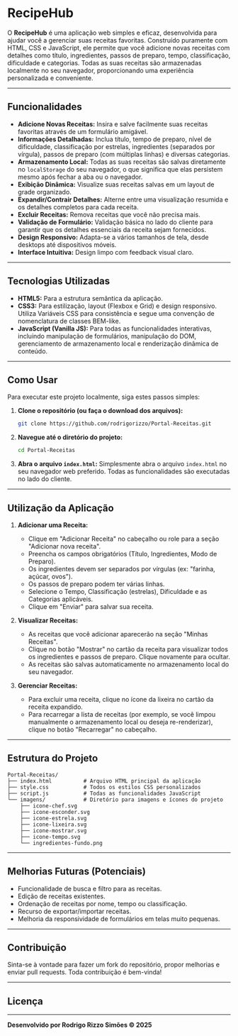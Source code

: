 # RecipeHub

O **RecipeHub** é uma aplicação web simples e eficaz, desenvolvida para ajudar você a gerenciar suas receitas favoritas. Construído puramente com HTML, CSS e JavaScript, ele permite que você adicione novas receitas com detalhes como título, ingredientes, passos de preparo, tempo, classificação, dificuldade e categorias. Todas as suas receitas são armazenadas localmente no seu navegador, proporcionando uma experiência personalizada e conveniente.

-----

## Funcionalidades

  * **Adicione Novas Receitas:** Insira e salve facilmente suas receitas favoritas através de um formulário amigável.
  * **Informações Detalhadas:** Inclua título, tempo de preparo, nível de dificuldade, classificação por estrelas, ingredientes (separados por vírgula), passos de preparo (com múltiplas linhas) e diversas categorias.
  * **Armazenamento Local:** Todas as suas receitas são salvas diretamente no `localStorage` do seu navegador, o que significa que elas persistem mesmo após fechar a aba ou o navegador.
  * **Exibição Dinâmica:** Visualize suas receitas salvas em um layout de grade organizado.
  * **Expandir/Contrair Detalhes:** Alterne entre uma visualização resumida e os detalhes completos para cada receita.
  * **Excluir Receitas:** Remova receitas que você não precisa mais.
  * **Validação de Formulário:** Validação básica no lado do cliente para garantir que os detalhes essenciais da receita sejam fornecidos.
  * **Design Responsivo:** Adapta-se a vários tamanhos de tela, desde desktops até dispositivos móveis.
  * **Interface Intuitiva:** Design limpo com feedback visual claro.

-----

## Tecnologias Utilizadas

  * **HTML5:** Para a estrutura semântica da aplicação.
  * **CSS3:** Para estilização, layout (Flexbox e Grid) e design responsivo. Utiliza Variáveis CSS para consistência e segue uma convenção de nomenclatura de classes BEM-like.
  * **JavaScript (Vanilla JS):** Para todas as funcionalidades interativas, incluindo manipulação de formulários, manipulação do DOM, gerenciamento de armazenamento local e renderização dinâmica de conteúdo.

-----

## Como Usar

Para executar este projeto localmente, siga estes passos simples:

1.  **Clone o repositório (ou faça o download dos arquivos):**
    ```bash
    git clone https://github.com/rodrigorizzo/Portal-Receitas.git
    ```
2.  **Navegue até o diretório do projeto:**
    ```bash
    cd Portal-Receitas
    ```
3.  **Abra o arquivo `index.html`:**
    Simplesmente abra o arquivo `index.html` no seu navegador web preferido. Todas as funcionalidades são executadas no lado do cliente.

-----

## Utilização da Aplicação

1.  **Adicionar uma Receita:**

      * Clique em "Adicionar Receita" no cabeçalho ou role para a seção "Adicionar nova receita".
      * Preencha os campos obrigatórios (Título, Ingredientes, Modo de Preparo).
      * Os ingredientes devem ser separados por vírgulas (ex: "farinha, açúcar, ovos").
      * Os passos de preparo podem ter várias linhas.
      * Selecione o Tempo, Classificação (estrelas), Dificuldade e as Categorias aplicáveis.
      * Clique em "Enviar" para salvar sua receita.

2.  **Visualizar Receitas:**

      * As receitas que você adicionar aparecerão na seção "Minhas Receitas".
      * Clique no botão "Mostrar" no cartão da receita para visualizar todos os ingredientes e passos de preparo. Clique novamente para ocultar.
      * As receitas são salvas automaticamente no armazenamento local do seu navegador.

3.  **Gerenciar Receitas:**

      * Para excluir uma receita, clique no ícone da lixeira no cartão da receita expandido.
      * Para recarregar a lista de receitas (por exemplo, se você limpou manualmente o armazenamento local ou deseja re-renderizar), clique no botão "Recarregar" no cabeçalho.

-----

## Estrutura do Projeto

```
Portal-Receitas/
├── index.html          # Arquivo HTML principal da aplicação
├── style.css           # Todos os estilos CSS personalizados
├── script.js           # Todas as funcionalidades JavaScript
└── imagens/            # Diretório para imagens e ícones do projeto
    ├── icone-chef.svg
    ├── icone-esconder.svg
    ├── icone-estrela.svg
    ├── icone-lixeira.svg
    ├── icone-mostrar.svg
    ├── icone-tempo.svg
    └── ingredientes-fundo.png
```

-----

## Melhorias Futuras (Potenciais)

  * Funcionalidade de busca e filtro para as receitas.
  * Edição de receitas existentes.
  * Ordenação de receitas por nome, tempo ou classificação.
  * Recurso de exportar/importar receitas.
  * Melhoria da responsividade de formulários em telas muito pequenas.

-----

## Contribuição

Sinta-se à vontade para fazer um fork do repositório, propor melhorias e enviar pull requests. Toda contribuição é bem-vinda\!

-----

## Licença



-----

**Desenvolvido por Rodrigo Rizzo Simões © 2025**
